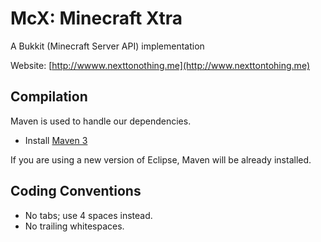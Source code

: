 McX: Minecraft Xtra
===========

A Bukkit (Minecraft Server API) implementation

Website: [http://wwww.nexttonothing.me](http://www.nexttontohing.me)  

Compilation
-----------

Maven is used to handle our dependencies.

* Install [Maven 3](http://maven.apache.org/download.html)

If you are using a new version of Eclipse, Maven will be already installed.

Coding Conventions
-----------

* No tabs; use 4 spaces instead.
* No trailing whitespaces.